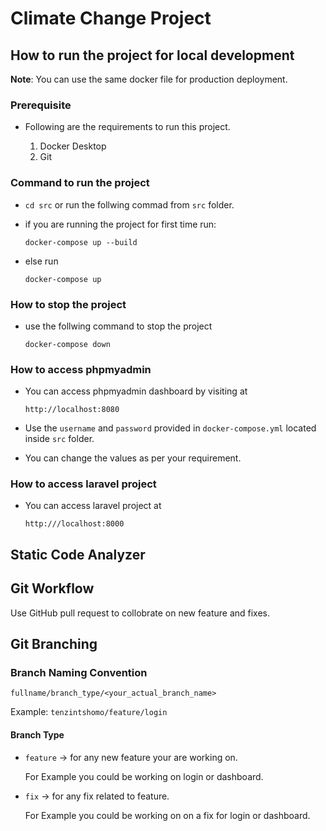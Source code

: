 # Climate Change Project

## How to run the project for local development
**Note**: You can use the same docker file for production deployment.

### Prerequisite

- Following are the requirements to run this project.

    1. Docker Desktop
    2. Git

### Command to run the project

- `cd src` or run the follwing commad from `src` folder.

- if you are running the project for first time run:

    `docker-compose up --build`

- else run 

    `docker-compose up`

### How to stop the project
- use the follwing command to stop the project
    
    `docker-compose down`

###  How to access phpmyadmin

- You can access phpmyadmin dashboard by visiting at

    `http://localhost:8080`

- Use the `username` and `password` provided in `docker-compose.yml` located inside `src` folder.
- You can change the values as per your requirement.

### How to access laravel project

- You can access laravel project at

    `http:///localhost:8000`

## Static Code Analyzer

## Git Workflow

Use GitHub pull request to collobrate on new feature and fixes. 

## Git Branching

### Branch Naming Convention

`fullname/branch_type/<your_actual_branch_name>`

Example: `tenzintshomo/feature/login`

#### Branch Type
- `feature` -> for any new feature your are working on.

    For Example you could be working on login or dashboard.

- `fix` -> for any fix related to feature.

    For Example you could be working on on a fix for login or dashboard.
